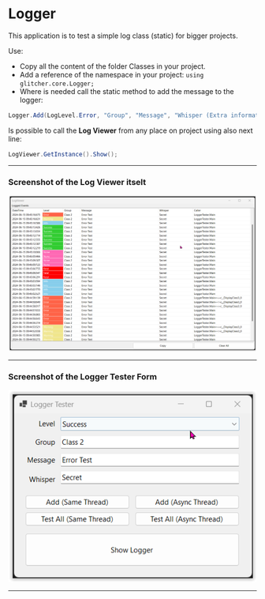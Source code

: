 # Logger

This application is to test a simple log class (static) for bigger projects.

Use:
- Copy all the content of the folder Classes in your project.
- Add a reference of the namespace in your project: `using glitcher.core.Logger;`
- Where is needed call the static method to add the message to the logger:
```cs
Logger.Add(LogLevel.Error, "Group", "Message", "Whisper (Extra information)");
```

Is possible to call the **Log Viewer** from any place on project using also next line:
```cs
LogViewer.GetInstance().Show();
```

---

### Screenshot of the Log Viewer itselt
![Logger](readme_img_logger.png?raw=true "Logger")

---

### Screenshot of the Logger Tester Form
![Logger Tester](readme_img_loggertester.png?raw=true "Logger Tester")

---